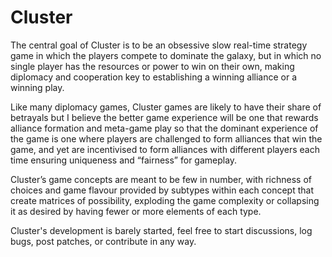 # Cluster

The central goal of Cluster is to be an obsessive slow real-time
strategy game in which the players compete to dominate the galaxy,
but in which no single player has the resources or power to win on
their own, making diplomacy and cooperation key to establishing a
winning alliance or a winning play.

Like many diplomacy games, Cluster games are likely to have their
share of betrayals but I believe the better game experience will
be one that rewards alliance formation and meta-game play so that
the dominant experience of the game is one where players are
challenged to form alliances that win the game, and yet are
incentivised to form alliances with different players each time
ensuring uniqueness and “fairness” for gameplay.

Cluster’s game concepts are meant to be few in number, with richness
of choices and game flavour provided by subtypes within each concept
that create matrices of possibility, exploding the game complexity
or collapsing it as desired by having fewer or more elements of
each type.


Cluster's development is barely started, feel free to start discussions,
log bugs, post patches, or contribute in any way.
